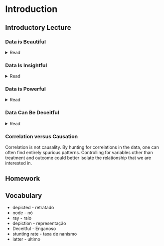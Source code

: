 # Introduction

## Introductory Lecture
### Data is Beautiful
<details>
  <summary>Read</summary>
Kimo Quaintance, lives in Eastleigh and he interviewed some Somali people living in Eastleigh, some of them very recently arriving, some of them settled in Eastleigh for hundreds of years. And he asked them for permission to harvest their Facebook network data-- something you can do with a tool Netvizz-- and then visualize them using another tool called Gephi.

This is how it looks like when put together the social network of these guys.
So each round is what's, in social network parlance, referred to as a node, and it's just a person.
Each little ray is a link between this person and their contacts on Facebook. So this is someone who is identified as a contact.

<img src="dataisbeautiful.jpg" width="300px;">

And the size of the bubbles is proportional to the importance of the person in the social network. It's not just a nice graph, you can see, for example, a person here on the top right to be quite an important person. And here, you might ask immediately, well, what does important mean? It could be the degree of the node, which in plain English would be the number of connections they have. Or it could be that someone doesn't have all that many friends, but he could be important because he's friends with someone who are important.


So there are people who met because they're from the same hometown. There are people who took a class together. There are people who went to boarding school together. There are people who are working together. And we can also visualize that with the color, and then order the data; also kind of put the nodes somewhere in the network such that these things kind of are nicely separated. So that's one example of very beautiful data.
</details>






### Data Is Insightful
<details>
  <summary>Read</summary>
In this is very, very nice work by Michael Greenstone and his co-authors looking at one particular natural experiment in China, about a policy that was given by the government was very different on the north and the south of the black line. On the north of the black line, heating was subsidized and heating via coal-- coal heating-- was subsidized. And on the south, it wasn't. So now we can see that, clearly, something seemed to be going on on the north versus the south.

<img src="dataisinsightful.jpg" width="600px;">

In this two-dimensional plane of data, where I'm looking at the degree north of the Huai
River boundary. So negative means it's in the south, and then positive is in the north.
And we are going closer and closer and closer to the river. What you can see is that that seems to be the case, where the line that start from the south goes up as you get closer and closer to the boundary, which does make sense because pollution travels through the air. So they probably would get some of the pollution from the north. And then there is a big jump at the north. And that's kind of a little bit more constant, maybe, to the right. So this jump-- you have a nice little text box here that really nicely illustrates what they find. It's a jump of 4.1 microgram per cubic meter and is statistically significant.

<img src="lifeexpc.png" width="600px;">

But if we look to life expectancy. So life expectancy is higher in the south of the river compared to the north of the river. Another thing you see that is nice in this graph is, unlike pollution, the mortality-- other than the fact that there is this jump, the mortality doesn't seem to be widely different from both sides. The thing is, heat is actually a nice thing to have. So even though pollution probably killed some people, as we can see, it might be the case that heat also saved some people's life.
So from this graph, you might not necessarily conclude that, oh, we better stop the subsidies for heat.
The only thing you might be willing to conclude is that particulate matters are not good for you. So that's a graph that I think that has a little story -- very nicely encapsulates the type of insight we can get from data.
</details>






### Data is Powerful
<details>
  <summary>Read</summary>
<b>Example: Changing regulation in India</b>
We worked with the Gujarat Pollution Control Board, again this is with Michael Greenstone, and also with Rohini Pande and Nick Ryan. The city had a problem. The auditing sytem was private. So a firm that is in a polluting sector is required to hire an auditor. And what is an auditor? It's a private firm that has to have some minimum competences in terms of engineers and scientists, They had a clear conflict of interest and perverse incentives. The solution was firms would pay into a central pool, auditors from the central pool are randomly assigned to firms.

In general a histogram depicts the number (or fraction) of observations that falls within certain ranges of a particular outcome measurement
</details>






### Data Can Be Deceitful
<details>
  <summary>Read</summary>
So there is this graph that shows very strong correlation between enrollment in secondary school and log GDP per capita, that shows that where people are more educated in countries where people are more educated they're also richer.  This correlation people have used to motivate policy-- for example, you know, build schools, and build support for education, spending on education, etc. And in particular, this correlation is much stronger than the similar correlation you could find at the individual level. So in general, one more year of education increases your earnings by about 7 to 8% in most countries, but it suggest a much, much steeper correlation between the two. So that makes you to think well, maybe the whole is better. 

<img src="gdpedu.png" width="600px;">

But other possible interpretation, there are hidden variables that explain both of these things. Maybe the government supports education and something else does not that makes them richer. Maybe governments that are able to have good schools are also able to control malaria and are able to have a good functioning credit market and all sorts of stuff like that.
</details>






### Correlation versus Causation
Correlation is not causality. By hunting for correlations in the data, one can often find entirely spurious patterns. Controlling for variables other than treatment and outcome could better isolate the relationship that we are interested in.



## Homework


## Vocabulary
- depicted - retratado
- node - nó
- ray - raio
- depiction - representação
- Deceitful - Enganoso
- stunting rate - taxa de nanismo
- latter - ultimo
